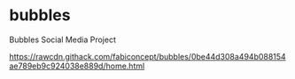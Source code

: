 # bubbles
Bubbles Social Media Project

https://rawcdn.githack.com/fabiconcept/bubbles/0be44d308a494b088154ae789eb9c924038e889d/home.html
